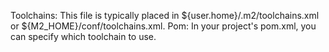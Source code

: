 Toolchains: This file is typically placed in ${user.home}/.m2/toolchains.xml or ${M2_HOME}/conf/toolchains.xml.
Pom: In your project's pom.xml, you can specify which toolchain to use.
